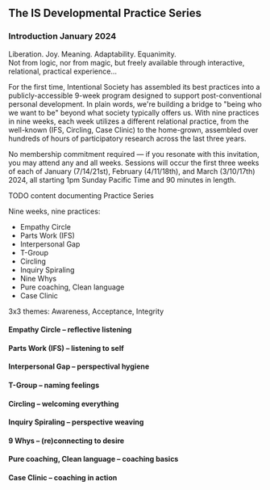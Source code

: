 ## The IS Developmental Practice Series

### Introduction January 2024
Liberation. Joy. Meaning. Adaptability. Equanimity.  
Not from logic, nor from magic, but freely available through interactive, relational, practical experience...

For the first time, Intentional Society has assembled its best practices into a publicly-accessible 9-week program designed to support post-conventional personal development. In plain words, we're building a bridge to "being who we want to be" beyond what society typically offers us. With nine practices in nine weeks, each week utilizes a different relational practice, from the well-known (IFS, Circling, Case Clinic) to the home-grown, assembled over hundreds of hours of participatory research across the last three years.

No membership commitment required — if you resonate with this invitation, you may attend any and all weeks. Sessions will occur the first three weeks of each of January (7/14/21st), February (4/11/18th), and March (3/10/17th) 2024, all starting 1pm Sunday Pacific Time and 90 minutes in length.


TODO content documenting Practice Series

Nine weeks, nine practices:

* Empathy Circle
* Parts Work (IFS)
* Interpersonal Gap
* T-Group
* Circling
* Inquiry Spiraling
* Nine Whys
* Pure coaching, Clean language
* Case Clinic

3x3 themes: Awareness, Acceptance, Integrity

#### Empathy Circle – reflective listening

#### Parts Work (IFS) – listening to self

#### Interpersonal Gap – perspectival hygiene

#### T-Group – naming feelings

#### Circling – welcoming everything

#### Inquiry Spiraling – perspective weaving

#### 9 Whys – (re)connecting to desire

#### Pure coaching, Clean language – coaching basics

#### Case Clinic – coaching in action